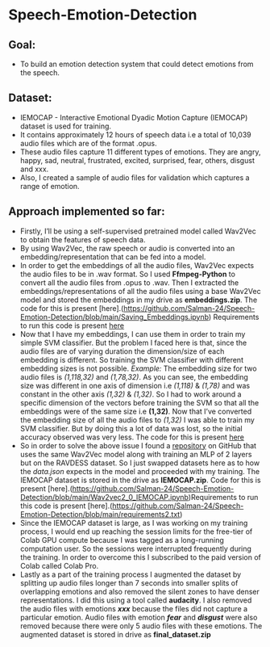 # Speech-Emotion-Detection

## Goal:
* To build an emotion detection system that could detect emotions from the speech.

## Dataset:
* IEMOCAP - Interactive Emotional Dyadic Motion Capture (IEMOCAP) dataset is used for training.
*	It contains approximately 12 hours of speech data i.e a total of 10,039 audio files which are of the format .opus. 
*	These audio files capture 11 different types of emotions. They are angry, happy, sad, neutral, frustrated, excited, surprised, fear, others, disgust and xxx.
*	Also, I created a sample of audio files for validation which captures a range of emotion.

## Approach implemented so far:
*	Firstly, I’ll be using a self-supervised pretrained model called Wav2Vec to obtain the features of speech data.
*	By using Wav2Vec, the raw speech or audio is converted into an embedding/representation that can be fed into a model. 
*	In order to get the embeddings of all the audio files, Wav2Vec expects the audio files to be in .wav format. So I used **Ffmpeg-Python** to convert all the audio files from .opus to .wav. Then I extracted the embeddings/representations of all the audio files using a base Wav2Vec model and stored the embeddings in my drive as **embeddings.zip**. The code for this is present [here].(https://github.com/Salman-24/Speech-Emotion-Detection/blob/main/Saving_Embeddings.ipynb) Requirements to run this code is present [here](https://github.com/Salman-24/Speech-Emotion-Detection/blob/main/requirements1.txt)
*	Now that I have my embeddings, I can use them in order to train my simple SVM classifier. But the problem I faced here is that, since the audio files are of varying duration the dimension/size of each embedding is different. So training the SVM classifier with different embedding sizes is not possible. 
*Example:* The embedding size for two audio files is *(1,118,32)* and *(1,78,32)*. As you can see, the embedding size was different in one axis of dimension i.e *(1,118)* & *(1,78)* and was constant in the other axis *(1,32)* & *(1,32)*. So I had to work around a specific dimension of the vectors before training the SVM so that all the embeddings were of the same size i.e **(1,32)**. Now that I’ve converted the embedding size of all the audio files to *(1,32)* I was able to train my SVM classifier. But by doing this a lot of data was lost, so the initial accuracy observed was very less. The code for this is present [here](https://github.com/Salman-24/Speech-Emotion-Detection/blob/main/Support_Vector_Machine.ipynb)
* So in order to solve the above issue I found a [repository](https://github.com/WinsteadZhu/Fine-Tune-Wav2Vec2) on GitHub that uses the same Wav2Vec model along with training an MLP of 2 layers but on the RAVDESS dataset. So I just swapped datasets here as to how the *data.json* expects in the model and proceeded with my training. The IEMOCAP dataset is stored in the drive as **IEMOCAP.zip**. Code for this is present [here].(https://github.com/Salman-24/Speech-Emotion-Detection/blob/main/Wav2vec2_0_IEMOCAP.ipynb)Requirements to run this code is present [here].(https://github.com/Salman-24/Speech-Emotion-Detection/blob/main/requirements2.txt)
* Since the IEMOCAP dataset is large, as I was working on my training process, I would end up reaching the session limits for the free-tier of Colab GPU compute because I was tagged as a long-running computation user. So the sessions were interrupted frequently during the training. In order to overcome this I subscribed to the paid version of Colab called Colab Pro.
*	Lastly as a part of the training process I augmented the dataset by splitting up audio files longer than 7 seconds into smaller splits of overlapping emotions and also removed the silent zones to have denser representations. I did this using a tool called **audacity**. I also removed the audio files with emotions ***xxx*** because the files did not capture a particular emotion. Audio files with emotion ***fear*** and ***disgust*** were also removed because there were only 5 audio files with these emotions. The augmented dataset is stored in drive as **final_dataset.zip**







